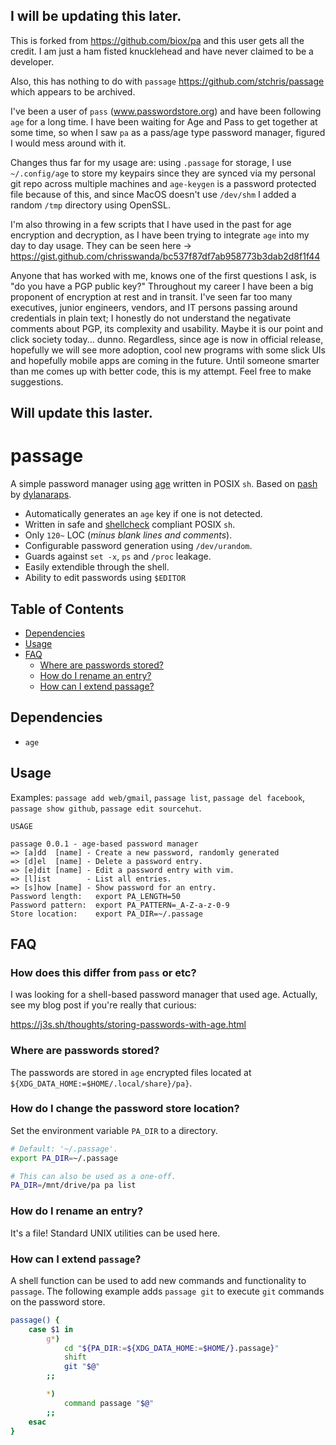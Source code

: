 ## I will be updating this later.  

This is forked from https://github.com/biox/pa and this user gets all the credit.  I am just a ham fisted knucklehead and have never claimed to be a developer.

Also, this has nothing to do with `passage` https://github.com/stchris/passage which appears to be archived.

I've been a user of `pass` (www.passwordstore.org) and have been following `age` for a long time.  I have been waiting for Age and Pass to get together at some time, so when I saw `pa` as a pass/age type password manager, figured I would mess around with it.  

Changes thus far for my usage are: using `.passage` for storage, I use `~/.config/age` to store my keypairs since they are synced via my personal git repo across multiple machines and `age-keygen` is a password protected file because of this, and since MacOS doesn't use `/dev/shm` I added a random `/tmp` directory using OpenSSL.  

I'm also throwing in a few scripts that I have used in the past for age encryption and decryption, as I have been trying to integrate `age` into my day to day usage.  They can be seen here -> https://gist.github.com/chrisswanda/bc537f87df7ab958773b3dab2d8f1f44

Anyone that has worked with me, knows one of the first questions I ask, is "do you have a PGP public key?"  Throughout my career I have been a big proponent of encryption at rest and in transit.  I've seen far too many executives, junior engineers, vendors, and IT persons passing around credentials in plain text; I honestly do not understand the negativate comments about PGP, its complexity and usability.  Maybe it is our point and click society today... dunno.  Regardless, since age is now in official release, hopefully we will see more adoption, cool new programs with some slick UIs and hopefully mobile apps are coming in the future.  Until someone smarter than me comes up with better code, this is my attempt.  Feel free to make suggestions.


## Will update this laster.


# passage

A simple password manager using [age](https://github.com/FiloSottile/age) written in POSIX `sh`. Based on [pash](https://github.com/dylanaraps/pash) by [dylanaraps](https://github.com/dylanaraps).

- Automatically generates an `age` key if one is not detected.
- Written in safe and [shellcheck](https://www.shellcheck.net/) compliant POSIX `sh`.
- Only `120~` LOC (*minus blank lines and comments*).
- Configurable password generation using `/dev/urandom`.
- Guards against `set -x`, `ps` and `/proc` leakage.
- Easily extendible through the shell.
- Ability to edit passwords using `$EDITOR`

## Table of Contents

<!-- vim-markdown-toc GFM -->

* [Dependencies](#dependencies)
* [Usage](#usage)
* [FAQ](#faq)
    * [Where are passwords stored?](#where-are-passwords-stored)
    * [How do I rename an entry?](#how-do-i-rename-an-entry)
    * [How can I extend passage?](#how-can-i-extend-passage)

<!-- vim-markdown-toc -->

## Dependencies

- `age`

## Usage

Examples: `passage add web/gmail`, `passage list`, `passage del facebook`, `passage show github`, `passage edit sourcehut`.

```
USAGE

passage 0.0.1 - age-based password manager
=> [a]dd  [name] - Create a new password, randomly generated
=> [d]el  [name] - Delete a password entry.
=> [e]dit [name] - Edit a password entry with vim.
=> [l]ist        - List all entries.
=> [s]how [name] - Show password for an entry.
Password length:   export PA_LENGTH=50
Password pattern:  export PA_PATTERN=_A-Z-a-z-0-9
Store location:    export PA_DIR=~/.passage
```

## FAQ

### How does this differ from `pass` or etc?

I was looking for a shell-based password manager that used age. Actually, see my blog post if you're really that curious:

https://j3s.sh/thoughts/storing-passwords-with-age.html

### Where are passwords stored?

The passwords are stored in `age` encrypted files located at `${XDG_DATA_HOME:=$HOME/.local/share}/pa}`.

### How do I change the password store location?

Set the environment variable `PA_DIR` to a directory.

```sh
# Default: '~/.passage'.
export PA_DIR=~/.passage

# This can also be used as a one-off.
PA_DIR=/mnt/drive/pa pa list
```

### How do I rename an entry?

It's a file! Standard UNIX utilities can be used here.



### How can I extend `passage`?

A shell function can be used to add new commands and functionality to `passage`. The following example adds `passage git` to execute `git` commands on the password store.

```sh
passage() {
    case $1 in
        g*)
            cd "${PA_DIR:=${XDG_DATA_HOME:=$HOME/}.passage}"
            shift
            git "$@"
        ;;

        *)
            command passage "$@"
        ;;
    esac
}
```

